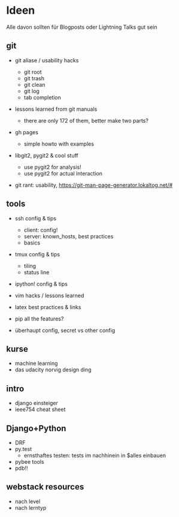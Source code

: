 # Ideen

Alle davon sollten für Blogposts oder Lightning Talks gut sein

## git

 * git aliase / usability hacks
    * git root
    * git trash
    * git clean
    * git log
    * tab completion

 * lessons learned from git manuals
    * there are only 172 of them, better make two parts?

 * gh pages
    * simple howto with examples

 * libgit2, pygit2 & cool stuff
    * use pygit2 for analysis!
    * use pygit2 for actual interaction

 * git rant: usability, https://git-man-page-generator.lokaltog.net/#


## tools

 * ssh config & tips
    * client: config!
    * server: known_hosts, best practices
    * basics

 * tmux config & tips
    * tiling
    * status line

 * ipython! config & tips
 * vim hacks / lessons learned
 * latex best practices & links
 * pip all the features?
 * überhaupt config, secret vs other config


## kurse

 * machine learning
 * das udacity norvig design ding


## intro
 * django einsteiger
 * ieee754 cheat sheet

## Django+Python

 * DRF
 * py.test
    * ernsthaftes testen: tests im nachhinein in $alles einbauen
 * pybee tools
 * pdb!!

## webstack resources

 * nach level
 * nach lerntyp
